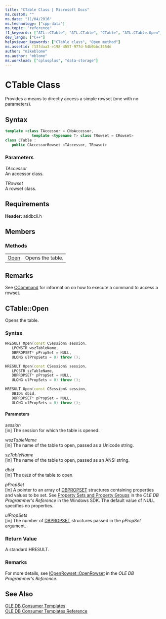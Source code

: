 ```yaml
---
title: "CTable Class | Microsoft Docs"
ms.custom: ""
ms.date: "11/04/2016"
ms.technology: ["cpp-data"]
ms.topic: "reference"
f1_keywords: ["ATL::CTable", "ATL.CTable", "CTable", "ATL.CTable.Open", "ATL::CTable::Open", "CTable::Open", "CTable.Open"]
dev_langs: ["C++"]
helpviewer_keywords: ["CTable class", "Open method"]
ms.assetid: f13fdaa3-e198-4557-977d-54b0bbc3454d
author: "mikeblome"
ms.author: "mblome"
ms.workload: ["cplusplus", "data-storage"]
---
```

# CTable Class

Provides a means to directly access a simple rowset (one with no parameters).  
  
## Syntax

```cpp
template <class TAccessor = CNoAccessor, 
            template <typename T> class TRowset = CRowset>  
class CTable :  
   public CAccessorRowset <TAccessor, TRowset>  
```  
  
### Parameters  

*TAccessor*<br/>
An accessor class.  
  
*TRowset*<br/>
A rowset class.  

## Requirements  

**Header:** atldbcli.h  
  
## Members  
  
### Methods  
  
|||  
|-|-|  
|[Open](#open)|Opens the table.|  
  
## Remarks  

See [CCommand](../../data/oledb/ccommand-class.md) for information on how to execute a command to access a rowset.  

## <a name="open"></a> CTable::Open

Opens the table.  
  
### Syntax  
  
```cpp
HRESULT Open(const CSession& session,  
   LPCWSTR wszTableName,  
   DBPROPSET* pPropSet = NULL,  
   ULONG ulPropSets = 0) throw ();  

HRESULT Open(const CSession& session,  
   LPCSTR szTableName,  
   DBPROPSET* pPropSet = NULL,  
   ULONG ulPropSets = 0) throw ();  

HRESULT Open(const CSession& session,  
   DBID& dbid,  
   DBPROPSET* pPropSet = NULL,  
   ULONG ulPropSets = 0) throw ();  
```  
  
#### Parameters  

*session*<br/>
[in] The session for which the table is opened.  
  
*wszTableName*<br/>
[in] The name of the table to open, passed as a Unicode string.  
  
*szTableName*<br/>
[in] The name of the table to open, passed as an ANSI string.  
  
*dbid*<br/>
[in] The `DBID` of the table to open.  
  
*pPropSet*<br/>
[in] A pointer to an array of [DBPROPSET](/previous-versions/windows/desktop/ms714367) structures containing properties and values to be set. See [Property Sets and Property Groups](/previous-versions/windows/desktop/ms713696) in the *OLE DB Programmer's Reference* in the Windows SDK. The default value of NULL specifies no properties.  
  
*ulPropSets*<br/>
[in] The number of [DBPROPSET](/previous-versions/windows/desktop/ms714367) structures passed in the *pPropSet* argument.  
  
### Return Value  

A standard HRESULT.  
  
### Remarks  

For more details, see [IOpenRowset::OpenRowset](/previous-versions/windows/desktop/ms716724) in the *OLE DB Programmer's Reference*.  
  
## See Also  

[OLE DB Consumer Templates](../../data/oledb/ole-db-consumer-templates-cpp.md)<br/>
[OLE DB Consumer Templates Reference](../../data/oledb/ole-db-consumer-templates-reference.md)   